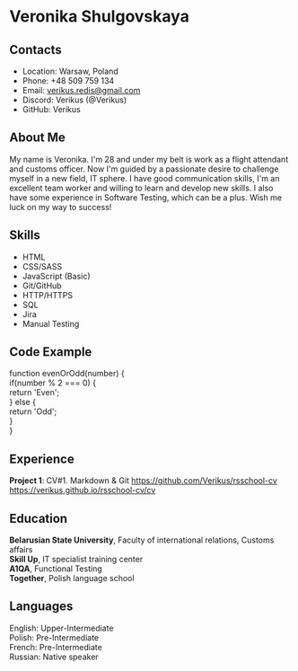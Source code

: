 # Veronika Shulgovskaya
## Contacts
 - Location: Warsaw, Poland
 - Phone: +48 509 759 134
 - Email: verikus.redis@gmail.com
 - Discord: Verikus (@Verikus)
 - GitHub: Verikus
## About Me
My name is Veronika. I'm 28 and under my belt is work as a flight attendant and customs officer. Now I'm guided by a passionate desire to challenge myself in a new field, IT sphere. I have good communication skills, I'm an excellent team worker and willing to learn and develop new skills. I also have some experience in Software Testing, which can be a plus. Wish me luck on my way to success!
## Skills
 - HTML
 - CSS/SASS
 - JavaScript (Basic)
 - Git/GitHub
 - HTTP/HTTPS
 - SQL
 - Jira
 - Manual Testing
## Code Example
function evenOrOdd(number) {  
    if(number % 2 === 0) {  
      return 'Even';  
    } else {  
      return 'Odd';  
    }  
  }  
  ## Experience
  **Project 1**: CV#1. Markdown & Git 
  https://github.com/Verikus/rsschool-cv  
  https://verikus.github.io/rsschool-cv/cv
## Education
**Belarusian State University**, Faculty of international relations, Customs affairs  
**Skill Up**,  IT specialist training center  
**A1QA**,  Functional Testing  
**Together**, Polish language school
## Languages
English: Upper-Intermediate  
Polish: Pre-Intermediate  
French: Pre-Intermediate   
Russian: Native speaker  
